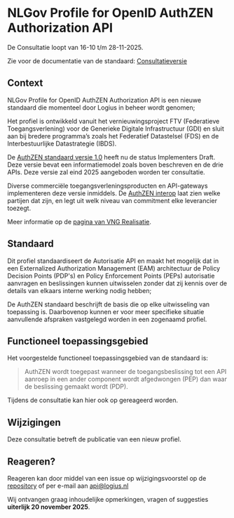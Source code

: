 # NLGov Profile for OpenID AuthZEN Authorization API

De Consultatie loopt van 16-10 t/m 28-11-2025.

Zie voor de documentatie van de standaard: [Consultatieversie](https://logius-standaarden.github.io/Openbare-Consultaties/2025-10-15-Authzen/)

## Context

NLGov Profile for OpenID AuthZEN Authorization API is een nieuwe standaard die momenteel door Logius in beheer wordt genomen;

Het profiel is ontwikkeld vanuit het vernieuwingsproject FTV (Federatieve Toegangsverlening) voor de Generieke Digitale Infrastructuur (GDI) en sluit aan bij bredere programma’s zoals het Federatief Datastelsel (FDS) en de Interbestuurlijke Datastrategie (IBDS).

De [AuthZEN standaard versie 1.0](https://openid.net/specs/authorization-api-1_0-01.html) heeft nu de status Implementers Draft. Deze versie bevat een informatiemodel zoals boven beschreven en de drie APIs. Deze versie zal eind 2025 aangeboden worden ter consultatie.

Diverse commerciële toegangsverleningsproducten en API-gateways implementeren deze versie inmiddels. De [AuthZEN interop](https://authzen-interop.net/) laat zien welke partijen dat zijn, en legt uit welk niveau van commitment elke leverancier toezegt.

Meer informatie op de [pagina van VNG Realisatie](https://vng-realisatie.github.io/ftv/methodiek/authzen-nlgov/).

## Standaard

Dit profiel standaardiseert de Autorisatie API en maakt het mogelijk dat in een Externalized Authorization Management (EAM) architectuur de Policy Decision Points (PDP's) en Policy Enforcement Points (PEPs) autorisatie aanvragen en beslissingen kunnen uitwisselen zonder dat zij kennis over de details van elkaars interne werking nodig hebben;

De AuthZEN standaard beschrijft de basis die op elke uitwisseling van toepassing is. Daarbovenop kunnen er voor meer specifieke situatie aanvullende afspraken vastgelegd worden in een zogenaamd profiel.

## Functioneel toepassingsgebied

Het voorgestelde functioneel toepassingsgebied van de standaard is:

> AuthZEN wordt toegepast wanneer de toegangsbeslissing tot een API aanroep in een ander component wordt afgedwongen (PEP) dan waar de beslissing gemaakt wordt (PDP).

Tijdens de consultatie kan hier ook op gereageerd worden.

## Wijzigingen

Deze consultatie betreft de publicatie van een nieuw profiel.

## Reageren?

Reageren kan door middel van een issue op wijzigingsvoorstel op de [repository](https://github.com/Logius-standaarden/authzen-nlgov)
of per e-mail aan <api@logius.nl>

Wij ontvangen graag inhoudelijke opmerkingen, vragen of suggesties **uiterlijk 20 november 2025**.
